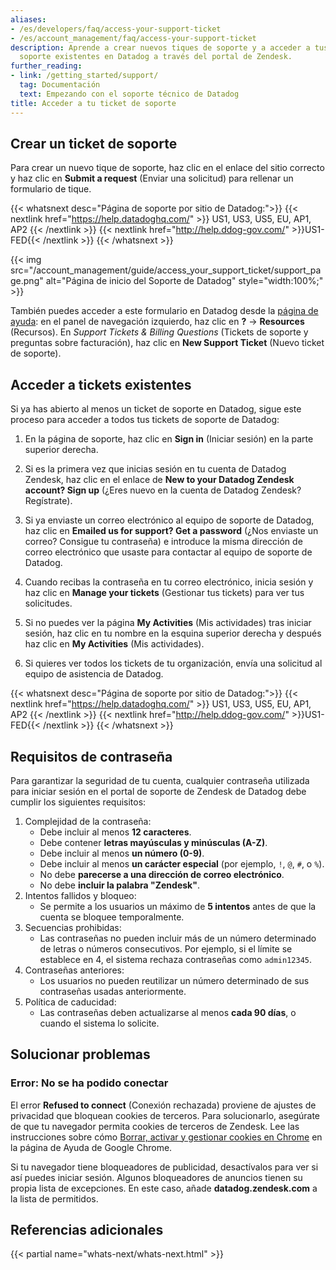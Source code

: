 ```yaml
---
aliases:
- /es/developers/faq/access-your-support-ticket
- /es/account_management/faq/access-your-support-ticket
description: Aprende a crear nuevos tiques de soporte y a acceder a tus tiques de
  soporte existentes en Datadog a través del portal de Zendesk.
further_reading:
- link: /getting_started/support/
  tag: Documentación
  text: Empezando con el soporte técnico de Datadog
title: Acceder a tu ticket de soporte
---
```


## Crear un ticket de soporte

Para crear un nuevo tique de soporte, haz clic en el enlace del sitio correcto y haz clic en **Submit a request** (Enviar una solicitud) para rellenar un formulario de tique.

{{< whatsnext desc="Página de soporte por sitio de Datadog:">}}
    {{< nextlink href="https://help.datadoghq.com/" >}} US1, US3, US5, EU, AP1, AP2 {{< /nextlink >}}
    {{< nextlink href="http://help.ddog-gov.com/" >}}US1-FED{{< /nextlink >}}
{{< /whatsnext >}}

{{< img src="/account_management/guide/access_your_support_ticket/support_page.png" alt="Página de inicio del Soporte de Datadog" style="width:100%;" >}}

También puedes acceder a este formulario en Datadog desde la [página de ayuda][2]: en el panel de navegación izquierdo, haz clic en **?** -> **Resources** (Recursos). En *Support Tickets & Billing Questions* (Tickets de soporte y preguntas sobre facturación), haz clic en **New Support Ticket** (Nuevo ticket de soporte).

## Acceder a tickets existentes

Si ya has abierto al menos un ticket de soporte en Datadog, sigue este proceso para acceder a todos tus tickets de soporte de Datadog:
1. En la página de soporte, haz clic en **Sign in** (Iniciar sesión) en la parte superior derecha.

2. Si es la primera vez que inicias sesión en tu cuenta de Datadog Zendesk, haz clic en el enlace de **New to your Datadog Zendesk account? Sign up** (¿Eres nuevo en la cuenta de Datadog Zendesk? Regístrate).

3. Si ya enviaste un correo electrónico al equipo de soporte de Datadog, haz clic en **Emailed us for support? Get a password** (¿Nos enviaste un correo? Consigue tu contraseña) e introduce la misma dirección de correo electrónico que usaste para contactar al equipo de soporte de Datadog.

4. Cuando recibas la contraseña en tu correo electrónico, inicia sesión y haz clic en **Manage your tickets** (Gestionar tus tickets) para ver tus solicitudes.

5. Si no puedes ver la página **My Activities** (Mis actividades) tras iniciar sesión, haz clic en tu nombre en la esquina superior derecha y después haz clic en **My Activities** (Mis actividades).

6. Si quieres ver todos los tickets de tu organización, envía una solicitud al equipo de asistencia de Datadog.

{{< whatsnext desc="Página de soporte por sitio de Datadog:">}}
    {{< nextlink href="https://help.datadoghq.com/" >}} US1, US3, US5, EU, AP1, AP2 {{< /nextlink >}}
    {{< nextlink href="http://help.ddog-gov.com/" >}}US1-FED{{< /nextlink >}}
{{< /whatsnext >}}

## Requisitos de contraseña

Para garantizar la seguridad de tu cuenta, cualquier contraseña utilizada para iniciar sesión en el portal de soporte de Zendesk de Datadog debe cumplir los siguientes requisitos:

1. Complejidad de la contraseña:
    - Debe incluir al menos **12 caracteres**.
    - Debe contener **letras mayúsculas y minúsculas (A-Z)**.
    - Debe incluir al menos **un número (0-9)**.
    - Debe incluir al menos **un carácter especial** (por ejemplo, `!`, `@`, `#`, o `%`).
    - No debe **parecerse a una dirección de correo electrónico**.
    - No debe **incluir la palabra "Zendesk"**.
1. Intentos fallidos y bloqueo:
    - Se permite a los usuarios un máximo de **5 intentos** antes de que la cuenta se bloquee temporalmente.
1. Secuencias prohibidas:
    - Las contraseñas no pueden incluir más de un número determinado de letras o números consecutivos. Por ejemplo, si el límite se establece en 4, el sistema rechaza contraseñas como `admin12345`.
1. Contraseñas anteriores:
    - Los usuarios no pueden reutilizar un número determinado de sus contraseñas usadas anteriormente.
1. Política de caducidad:
    - Las contraseñas deben actualizarse al menos **cada 90 días**, o cuando el sistema lo solicite.

## Solucionar problemas
### Error: No se ha podido conectar
El error **Refused to connect** (Conexión rechazada) proviene de ajustes de privacidad que bloquean cookies de terceros. Para solucionarlo, asegúrate de que tu navegador permita cookies de terceros de Zendesk. Lee las instrucciones sobre cómo [Borrar, activar y gestionar cookies en Chrome][1] en la página de Ayuda de Google Chrome.

Si tu navegador tiene bloqueadores de publicidad, desactívalos para ver si así puedes iniciar sesión. Algunos bloqueadores de anuncios tienen su propia lista de excepciones. En este caso, añade **datadog.zendesk.com** a la lista de permitidos.

## Referencias adicionales

{{< partial name="whats-next/whats-next.html" >}}

[1]: https://support.google.com/chrome/answer/95647
[2]: https://app.datadoghq.com/help